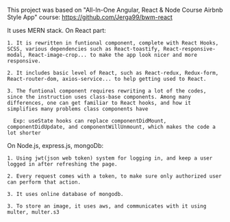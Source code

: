 This project was based on "All-In-One Angular, React & Node Course  Airbnb Style App" course: https://github.com/Jerga99/bwm-react

It uses MERN stack.
  On React part:

    1. It is rewritten in funtional component, complete with React Hooks, SCSS, various dependencies such as React-toastify, React-responsive-modal, React-image-crop... to make the app look nicer and more responsive.

    2. It includes basic level of React, such as React-redux, Redux-form, React-router-dom, axios-service... to help getting used to React.

    3. The funtional component requires rewriting a lot of the codes, since the instruction uses class-base components. Among many differences, one can get familiar to React hooks, and how it simplifies many problems class components have

      Exp: useState hooks can replace componentDidMount, componentDidUpdate, and componentWillUnmount, which makes the code a lot shorter

  On Node.js, express.js, mongoDb:

    1. Using jwt(json web token) system for logging in, and keep a user logged in after refreshing the page.

    2. Every request comes with a token, to make sure only authorized user can perform that action.

    3. It uses online database of mongodb.

    3. To store an image, it uses aws, and communicates with it using multer, multer.s3
      
